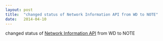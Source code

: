 ```yaml
---
layout: post
title:  "changed status of Network Information API from WD to NOTE"
date:   2014-04-10
---
```


changed status of [Network Information API](/spec/netinfo-api) from WD to NOTE

